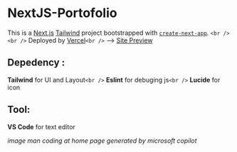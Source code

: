 # NextJS-Portofolio

This is a [Next.js](https://nextjs.org "Next.js Homepage") [Tailwind](https://tailwindcss.com/ "Tailwind Homepage") project bootstrapped with [`create-next-app`](https://nextjs.org/docs/app/api-reference/cli/create-next-app). `<br />`
`<br />`
Deployed by [Vercel](https://vercel.com/)`<br />`
--> [Site Preview](https://next-js-portofolio-ten.vercel.app/)

## Depedency :

**Tailwind** for UI and Layout`<br />`
**Eslint** for debuging js`<br />`
**Lucide** for icon

## Tool:

**VS Code** for text editor

_image man coding at home page generated by microsoft copilot_
